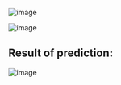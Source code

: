 ![image](https://github.com/Anubhav099/final-yr-project/assets/124192174/72ec96dd-d98c-4678-8b59-3b4f42610bf5)

![image](https://github.com/Anubhav099/final-yr-project/assets/124192174/6981331b-aaf7-44da-93e4-196117734d93)

## Result of prediction:
![image](https://github.com/Anubhav099/final-yr-project/assets/124192174/8c879805-9432-4696-9699-ed15ef7bc627)
